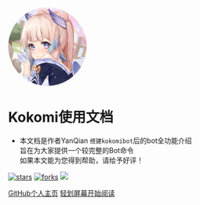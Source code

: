 <img width="160px" style="border-radius: 50%" bor src="style/koko.jpg">

# **Kokomi使用文档**

- 本文档是作者YanQian ```搭建kokomibot```后的bot全功能介绍<br>旨在为大家提供一个较完整的Bot命令<br>如果本文能为您得到帮助，请给予好评！

[![stars](https://badgen.net/github/stars/yanqian01/kokomigo?color=4ab8a1)](https://github.com/YanQian01)
[![forks](https://badgen.net/github/forks/yanqian01/kokomigo?color=4ab8a1)](https://github.com/YanQian01)
![](https://img.shields.io/badge/kokomi-Bot-red)

[GitHub个人主页](https://github.com/YanQian01)
[轻划屏幕开始阅读](?id=kokomi-Bot-中文文档)

